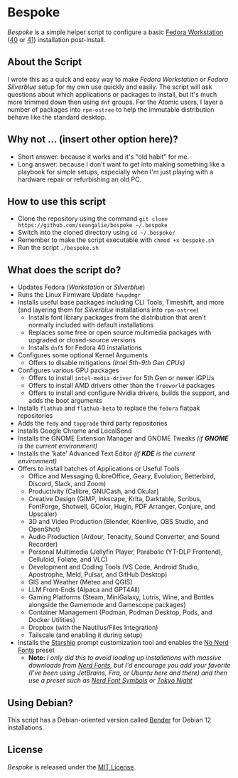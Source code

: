 # Bespoke

*Bespoke* is a simple helper script to configure a basic [Fedora Workstation](https://fedoraproject.org/workstation/) ([40](https://download.fedoraproject.org/pub/fedora/linux/releases/40/Workstation/x86_64/iso/Fedora-Workstation-Live-x86_64-40-1.14.iso) or [41](https://download.fedoraproject.org/pub/fedora/linux/releases/41/Workstation/x86_64/iso/Fedora-Workstation-Live-x86_64-41-1.4.iso)) installation post-install.

## About the Script

I wrote this as a quick and easy way to make *Fedora Workstation* or *Fedora Silverblue* setup for my own use quickly and easily.  The script will ask questions about which applications or packages to install, but it's much more trimmed down then using `dnf` groups.  For the Atomic users, I layer a number of packages into `rpm-ostree` to help the immutable distribution behave like the standard desktop.

## Why not ... (insert other option here)?

- Short answer: because it works and it's "old habit" for me.
- Long answer: because I don't want to get into making something like a playbook for simple setups, especially when I'm just playing with a hardware repair or refurbishing an old PC.

## How to use this script

- Clone the repository using the command `git clone https://github.com/seangalie/bespoke ~/.bespoke`
- Switch into the cloned directory using `cd ~/.bespoke/`
- Remember to make the script executable with `chmod +x bespoke.sh`
- Run the script `./bespoke.sh`

## What does the script do?

- Updates Fedora (*Workstation* or *Silverblue*)
- Runs the Linux Firmware Update `fwupdmgr`
- Installs useful base packages including CLI Tools, Timeshift, and more (and layering them for *Silverblue* installations into `rpm-ostree`)
    - Installs font library packages from the distribution that aren't normally included with default installations
    - Replaces some free or open source multimedia packages with upgraded or closed-source versions
    - Installs `dnf5` for Fedora 40 installations
- Configures some optional Kernel Arguments
    - Offers to disable mitigations *(Intel 5th-9th Gen CPUs)*
- Configures various GPU packages
    - Offers to install `intel-media-driver` for 5th Gen or newer iGPUs
    - Offers to install AMD drivers other than the `freeworld` packages
    - Offers to install and configure Nvidia drivers, builds the support, and adds the boot arguments
- Installs `flathub` and `flathub-beta` to replace the `fedora` flatpak repositories
- Adds the `fedy` and `topgrade` third party repositories
- Installs Google Chrome and LocalSend
- Installs the GNOME Extension Manager and GNOME Tweaks *(if **GNOME** is the current environment)*
- Installs the 'kate' Advanced Text Editor *(if **KDE** is the current environment)*
- Offers to install batches of Applications or Useful Tools
    - Office and Messaging (LibreOffice, Geary, Evolution, Betterbird, Discord, Slack, and Zoom)
    - Productivity (Calibre, GNUCash, and Okular)
    - Creative Design (GIMP, Inkscape, Krita, Darktable, Scribus, FontForge, Shotwell, GColor, Hugin, PDF Arranger, Conjure, and Upscaler)
    - 3D and Video Production (Blender, Kdenlive, OBS Studio, and OpenShot)
    - Audio Production (Ardour, Tenacity, Sound Converter, and Sound Recorder)
    - Personal Multimedia (Jellyfin Player, Parabolic (YT-DLP Frontend), Celluloid, Foliate, and VLC)
    - Development and Coding Tools (VS Code, Android Studio, Apostrophe, Meld, Pulsar, and GitHub Desktop)
    - GIS and Weather (Meteo and QGIS)
    - LLM Front-Ends (Alpaca and GPT4All)
    - Gaming Platforms (Steam, MiniGalaxy, Lutris, Wine, and Bottles alongside the Gamemode and Gamescope packages)
    - Container Management (Podman, Podman Desktop, Pods, and Docker Utilities)
    - Dropbox (with the Nautilus/Files Integration)
    - Tailscale (and enabling it during setup)
- Installs the [Starship](https://starship.rs/) prompt customization tool and enables the [No Nerd Fonts](https://starship.rs/presets/no-nerd-font#no-nerd-fonts-preset) preset
	- **Note:** *I only did this to avoid loading up installations with massive downloads from [Nerd Fonts](https://www.nerdfonts.com/), but I'd encourage you add your favorite (I've been using JetBrains, Fira, or Ubuntu here and there) and then use a preset such as [Nerd Font Symbols](https://starship.rs/presets/nerd-font) or [Tokyo Night](https://starship.rs/presets/tokyo-night)*

## Using Debian?

This script has a Debian-oriented version called [Bender](https://github.com/seangalie/bender) for Debian 12 installations.

## License

*Bespoke* is released under the [MIT License](https://opensource.org/licenses/MIT).